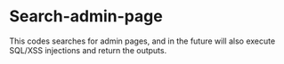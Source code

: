 Search-admin-page
=================

This codes searches for admin pages, and in the future will also execute SQL/XSS injections and return the outputs. 